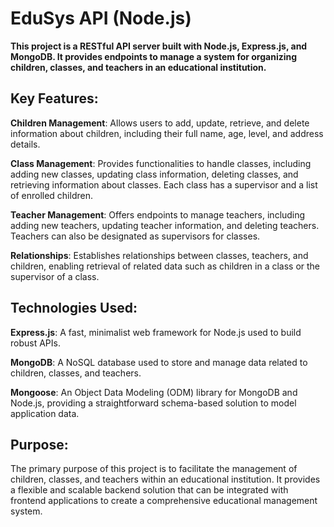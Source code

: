 # EduSys API (Node.js)

**This project is a RESTful API server built with Node.js, Express.js, and MongoDB. It provides endpoints to manage a system for organizing children, classes, and teachers in an educational institution.**

## Key Features:
__Children Management__: Allows users to add, update, retrieve, and delete information about children, including their full name, age, level, and address details.

__Class Management__: Provides functionalities to handle classes, including adding new classes, updating class information, deleting classes, and retrieving information about classes. Each class has a supervisor and a list of enrolled children.

__Teacher Management__: Offers endpoints to manage teachers, including adding new teachers, updating teacher information, and deleting teachers. Teachers can also be designated as supervisors for classes.

__Relationships__: Establishes relationships between classes, teachers, and children, enabling retrieval of related data such as children in a class or the supervisor of a class.

## Technologies Used:
__Express.js__: A fast, minimalist web framework for Node.js used to build robust APIs.

__MongoDB__: A NoSQL database used to store and manage data related to children, classes, and teachers.

__Mongoose__: An Object Data Modeling (ODM) library for MongoDB and Node.js, providing a straightforward schema-based solution to model application data.

## Purpose:
The primary purpose of this project is to facilitate the management of children, classes, and teachers within an educational institution. It provides a flexible and scalable backend solution that can be integrated with frontend applications to create a comprehensive educational management system.

